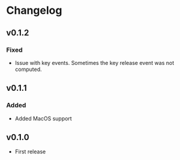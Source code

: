 # Changelog
## v0.1.2
### Fixed
- Issue with key events. Sometimes the key release event was not computed.

## v0.1.1
### Added
- Added MacOS support

## v0.1.0
- First release
